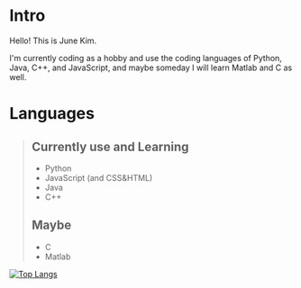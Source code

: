 # Intro

Hello! This is June Kim.

I'm currently coding as a hobby and use the coding languages of Python, Java, C++, and JavaScript, and maybe someday I will learn Matlab and C as well.

# Languages

> ## Currently use and Learning
>  - Python
>  - JavaScript (and CSS&HTML)
>  - Java
>  - C++
>  ## Maybe
>  - C
>  - Matlab


[![Top Langs](https://github-readme-stats.vercel.app/api/top-langs/?username=JuneKim0712&layout=compact)](https://github.com/anuraghazra/github-readme-stats)
